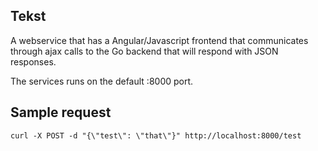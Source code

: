 Tekst
-----
A webservice that has a Angular/Javascript frontend that communicates through ajax calls to the Go backend that will respond with JSON responses.

The services runs on the default :8000 port.

Sample request
--------------
```
curl -X POST -d "{\"test\": \"that\"}" http://localhost:8000/test
```
